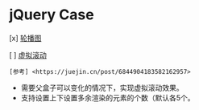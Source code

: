 # jQuery Case

[x] [轮播图](./carousel/index.html)

[ ] [虚拟滚动](./virtual-scrolling/index.html)

    [参考] <https://juejin.cn/post/6844904183582162957>

- 需要父盒子可以变化的情况下，实现虚拟滚动效果。
- 支持设置上下设置多余渲染的元素的个数（默认各5个。
